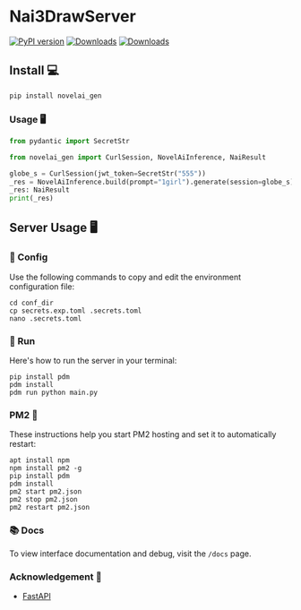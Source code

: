 # Nai3DrawServer

[![PyPI version](https://badge.fury.io/py/novelai_gen.svg)](https://badge.fury.io/py/fast-langdetect)
[![Downloads](https://pepy.tech/badge/novelai_gent)](https://pepy.tech/project/fast-langdetect)
[![Downloads](https://pepy.tech/badge/novelai_gen/month)](https://pepy.tech/project/fast-langdetect/)

## Install 💻

```bash
pip install novelai_gen
```

### Usage 🖥️

```python
from pydantic import SecretStr

from novelai_gen import CurlSession, NovelAiInference, NaiResult

globe_s = CurlSession(jwt_token=SecretStr("555"))
_res = NovelAiInference.build(prompt="1girl").generate(session=globe_s)
_res: NaiResult
print(_res)
```

## Server Usage 🖥️

### 🔧 Config

Use the following commands to copy and edit the environment configuration file:

```shell
cd conf_dir
cp secrets.exp.toml .secrets.toml
nano .secrets.toml

```

### 🚀 Run

Here's how to run the server in your terminal:

```shell
pip install pdm
pdm install
pdm run python main.py

```

### PM2 🔄

These instructions help you start PM2 hosting and set it to automatically restart:

```shell
apt install npm
npm install pm2 -g
pip install pdm
pdm install
pm2 start pm2.json
pm2 stop pm2.json
pm2 restart pm2.json

```

### 📚 Docs

To view interface documentation and debug, visit the `/docs` page.

### Acknowledgement 🏅

- [FastAPI](https://fastapi.tiangolo.com/)
